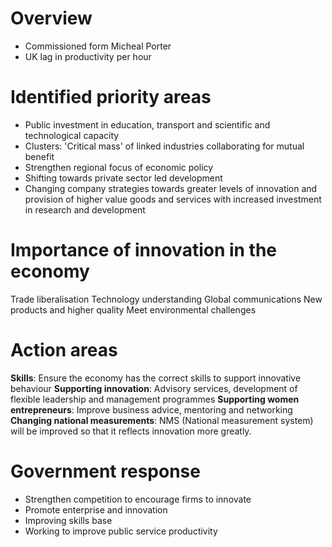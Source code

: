 # Overview

- Commissioned form Micheal Porter
- UK lag in productivity per hour

# Identified priority areas

- Public investment in education, transport and scientific and technological capacity
- Clusters: 'Critical mass' of linked industries collaborating for mutual benefit
- Strengthen regional focus of economic policy
- Shifting towards private sector led development
- Changing company strategies towards greater levels of innovation and provision of higher value goods and services with increased investment in research and development

# Importance of innovation in the economy

Trade liberalisation
Technology understanding
Global communications
New products and higher quality
Meet environmental challenges

# Action areas

__Skills__: Ensure the economy has the correct skills to support innovative behaviour
__Supporting innovation__: Advisory services, development of flexible leadership and management programmes
__Supporting women entrepreneurs__: Improve business advice, mentoring and networking
__Changing national measurements__: NMS (National measurement system) will be improved so that it reflects innovation more greatly.

# Government response

- Strengthen competition to encourage firms to innovate
- Promote enterprise and innovation
- Improving skills base
- Working to improve public service productivity

